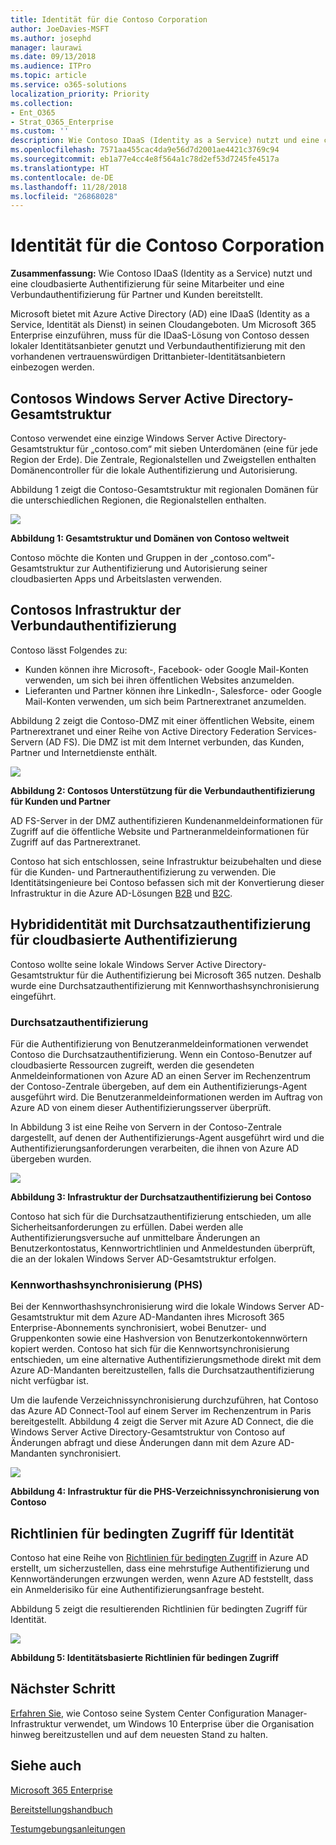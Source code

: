 ```yaml
---
title: Identität für die Contoso Corporation
author: JoeDavies-MSFT
ms.author: josephd
manager: laurawi
ms.date: 09/13/2018
ms.audience: ITPro
ms.topic: article
ms.service: o365-solutions
localization_priority: Priority
ms.collection:
- Ent_O365
- Strat_O365_Enterprise
ms.custom: ''
description: Wie Contoso IDaaS (Identity as a Service) nutzt und eine cloudbasierte Authentifizierung für seine Mitarbeiter und eine Verbundauthentifizierung für Partner und Kunden bereitstellt.
ms.openlocfilehash: 7571aa455cac4da9e56d7d2001ae4421c3769c94
ms.sourcegitcommit: eb1a77e4cc4e8f564a1c78d2ef53d7245fe4517a
ms.translationtype: HT
ms.contentlocale: de-DE
ms.lasthandoff: 11/28/2018
ms.locfileid: "26868028"
---
```

# <a name="identity-for-the-contoso-corporation"></a>Identität für die Contoso Corporation

**Zusammenfassung:** Wie Contoso IDaaS (Identity as a Service) nutzt und eine cloudbasierte Authentifizierung für seine Mitarbeiter und eine Verbundauthentifizierung für Partner und Kunden bereitstellt.

Microsoft bietet mit Azure Active Directory (AD) eine IDaaS (Identity as a Service, Identität als Dienst) in seinen Cloudangeboten. Um Microsoft 365 Enterprise einzuführen, muss für die IDaaS-Lösung von Contoso dessen lokaler Identitätsanbieter genutzt und Verbundauthentifizierung mit den vorhandenen vertrauenswürdigen Drittanbieter-Identitätsanbietern einbezogen werden.

## <a name="contosos-windows-server-ad-forest"></a>Contosos Windows Server Active Directory-Gesamtstruktur

Contoso verwendet eine einzige Windows Server Active Directory-Gesamtstruktur für „contoso.com“ mit sieben Unterdomänen (eine für jede Region der Erde). Die Zentrale, Regionalstellen und Zweigstellen enthalten Domänencontroller für die lokale Authentifizierung und Autorisierung.

Abbildung 1 zeigt die Contoso-Gesamtstruktur mit regionalen Domänen für die unterschiedlichen Regionen, die Regionalstellen enthalten.

![](./media/contoso-identity/contoso-identity-fig1.png)
 
**Abbildung 1: Gesamtstruktur und Domänen von Contoso weltweit**

Contoso möchte die Konten und Gruppen in der „contoso.com“-Gesamtstruktur zur Authentifizierung und Autorisierung seiner cloudbasierten Apps und Arbeitslasten verwenden.

## <a name="contosos-federated-authentication-infrastructure"></a>Contosos Infrastruktur der Verbundauthentifizierung

Contoso lässt Folgendes zu:

- Kunden können ihre Microsoft-, Facebook- oder Google Mail-Konten verwenden, um sich bei ihren öffentlichen Websites anzumelden.
- Lieferanten und Partner können ihre LinkedIn-, Salesforce- oder Google Mail-Konten verwenden, um sich beim Partnerextranet anzumelden.

Abbildung 2 zeigt die Contoso-DMZ mit einer öffentlichen Website, einem Partnerextranet und einer Reihe von Active Directory Federation Services-Servern (AD FS). Die DMZ ist mit dem Internet verbunden, das Kunden, Partner und Internetdienste enthält.

![](./media/contoso-identity/contoso-identity-fig2.png)

**Abbildung 2: Contosos Unterstützung für die Verbundauthentifizierung für Kunden und Partner**
 
AD FS-Server in der DMZ authentifizieren Kundenanmeldeinformationen für Zugriff auf die öffentliche Website und Partneranmeldeinformationen für Zugriff auf das Partnerextranet.

Contoso hat sich entschlossen, seine Infrastruktur beizubehalten und diese für die Kunden- und Partnerauthentifizierung zu verwenden. Die Identitätsingenieure bei Contoso befassen sich mit der Konvertierung dieser Infrastruktur in die Azure AD-Lösungen [B2B](https://docs.microsoft.com/azure/active-directory/b2b/hybrid-organizations) und [B2C](https://docs.microsoft.com/azure/active-directory-b2c/solution-articles).

## <a name="hybrid-identity-with-pass-through-authentication-for-cloud-based-authentication"></a>Hybrididentität mit Durchsatzauthentifizierung für cloudbasierte Authentifizierung

Contoso wollte seine lokale Windows Server Active Directory-Gesamtstruktur für die Authentifizierung bei Microsoft 365 nutzen. Deshalb wurde eine Durchsatzauthentifizierung mit Kennworthashsynchronisierung eingeführt.

### <a name="pta-authentication"></a>Durchsatzauthentifizierung

Für die Authentifizierung von Benutzeranmeldeinformationen verwendet Contoso die Durchsatzauthentifizierung. Wenn ein Contoso-Benutzer auf cloudbasierte Ressourcen zugreift, werden die gesendeten Anmeldeinformationen von Azure AD an einen Server im Rechenzentrum der Contoso-Zentrale übergeben, auf dem ein Authentifizierungs-Agent ausgeführt wird. Die Benutzeranmeldeinformationen werden im Auftrag von Azure AD von einem dieser Authentifizierungsserver überprüft.

In Abbildung 3 ist eine Reihe von Servern in der Contoso-Zentrale dargestellt, auf denen der Authentifizierungs-Agent ausgeführt wird und die Authentifizierungsanforderungen verarbeiten, die ihnen von Azure AD übergeben wurden. 

![](./media/contoso-identity/contoso-identity-fig3.png)
 
**Abbildung 3: Infrastruktur der Durchsatzauthentifizierung bei Contoso**

Contoso hat sich für die Durchsatzauthentifizierung entschieden, um alle Sicherheitsanforderungen zu erfüllen. Dabei werden alle Authentifizierungsversuche auf unmittelbare Änderungen an Benutzerkontostatus, Kennwortrichtlinien und Anmeldestunden überprüft, die an der lokalen Windows Server AD-Gesamtstruktur erfolgen.

### <a name="phs"></a>Kennworthashsynchronisierung (PHS)

Bei der Kennworthashsynchronisierung wird die lokale Windows Server AD-Gesamtstruktur mit dem Azure AD-Mandanten ihres Microsoft 365 Enterprise-Abonnements synchronisiert, wobei Benutzer- und Gruppenkonten sowie eine Hashversion von Benutzerkontokennwörtern kopiert werden. Contoso hat sich für die Kennwortsynchronisierung entschieden, um eine alternative Authentifizierungsmethode direkt mit dem Azure AD-Mandanten bereitzustellen, falls die Durchsatzauthentifizierung nicht verfügbar ist.

Um die laufende Verzeichnissynchronisierung durchzuführen, hat Contoso das Azure AD Connect-Tool auf einem Server im Rechenzentrum in Paris bereitgestellt. Abbildung 4 zeigt die Server mit Azure AD Connect, die die Windows Server Active Directory-Gesamtstruktur von Contoso auf Änderungen abfragt und diese Änderungen dann mit dem Azure AD-Mandanten synchronisiert.

![](./media/contoso-identity/contoso-identity-fig4.png)
 
**Abbildung 4: Infrastruktur für die PHS-Verzeichnissynchronisierung von Contoso**

## <a name="conditional-access-policies-for-identity"></a>Richtlinien für bedingten Zugriff für Identität

Contoso hat eine Reihe von [Richtlinien für bedingten Zugriff](identity-access-policies.md) in Azure AD erstellt, um sicherzustellen, dass eine mehrstufige Authentifizierung und Kennwortänderungen erzwungen werden, wenn Azure AD feststellt, dass ein Anmelderisiko für eine Authentifizierungsanfrage besteht.

Abbildung 5 zeigt die resultierenden Richtlinien für bedingten Zugriff für Identität.

![](./media/contoso-identity/contoso-identity-fig5.png)
 
**Abbildung 5: Identitätsbasierte Richtlinien für bedingen Zugriff**

## <a name="next-step"></a>Nächster Schritt

[Erfahren Sie](contoso-win10.md), wie Contoso seine System Center Configuration Manager-Infrastruktur verwendet, um Windows 10 Enterprise über die Organisation hinweg bereitzustellen und auf dem neuesten Stand zu halten.

## <a name="see-also"></a>Siehe auch

[Microsoft 365 Enterprise](identity-infrastructure.md)

[Bereitstellungshandbuch](deploy-microsoft-365-enterprise.md)

[Testumgebungsanleitungen](m365-enterprise-test-lab-guides.md)
